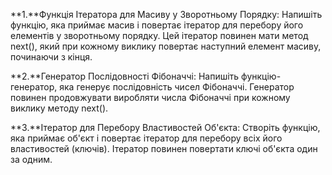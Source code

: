 **1.**Функція Ітератора для Масиву у Зворотньому Порядку: Напишіть функцію, яка приймає масив і повертає ітератор для перебору його елементів у зворотньому порядку. Цей ітератор повинен мати метод next(), який при кожному виклику повертає наступний елемент масиву, починаючи з кінця.

**2.**Генератор Послідовності Фібоначчі: Напишіть функцію-генератор, яка генерує послідовність чисел Фібоначчі. Генератор повинен продовжувати виробляти числа Фібоначчі при кожному виклику методу next().

**3.**Ітератор для Перебору Властивостей Об'єкта: Створіть функцію, яка приймає об'єкт і повертає ітератор для перебору всіх його властивостей (ключів). Ітератор повинен повертати ключі об'єкта один за одним.
